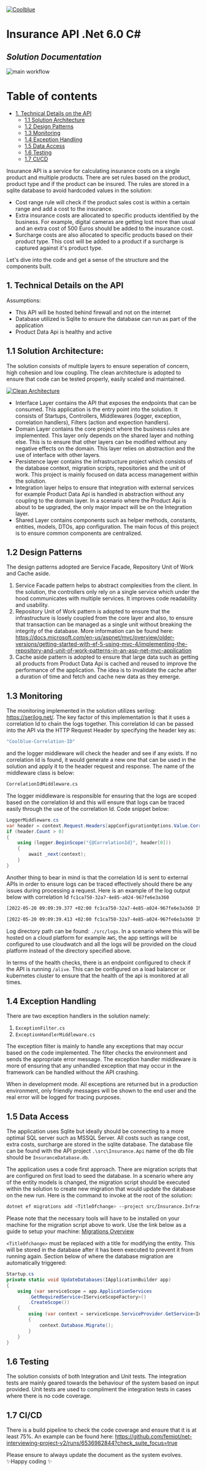 [![Coolblue](https://github.com/femiot/net-interviewing-project-v2/blob/master/logo.png)](https://www.coolblue.nl/en)

# Insurance API .Net 6.0 C#
## _Solution Documentation_
![main workflow](https://github.com/femiot/net-interviewing-project-v2/actions/workflows/dotnet.yml/badge.svg)

Table of contents
=================

<!--ts-->
   * [1. Technical Details on the API](#1-technical-details-on-the-api)
      * [1.1 Solution Architecture](#11-solution-architecture)
      * [1.2 Design Patterns](#12-design-patterns)
      * [1.3 Monitoring](#13--monitoring)
      * [1.4 Exception Handling](#14-exception-handling)
      * [1.5 Data Access](#15-data-access)
      * [1.6 Testing](#16-testing)
      * [1.7 CI/CD](#17-cicd)
<!--te-->

Insurance API is a service for calculating insurance costs on a single product and multiple products. There are set rules based on the product, product type and if the product can be insured. The rules are stored in a sqlite database to avoid hardcoded values in the solution:

- Cost range rule will check if the product sales cost is within a certain range and add a cost to the insurance. 
- Extra insurance costs are allocated to specific products identified by the business. For example, digital cameras are getting lost more than usual and an extra cost of 500 Euros should be added to the insurance cost.
- Surcharge costs are also allocated to specific products based on their product type. This cost will be added to a product if a surcharge is captured against it's product type.

Let's dive into the code and get a sense of the structure and the components built.

## 1. Technical Details on the API

Assumptions:
- This API will be hosted behind firewall and not on the internet
- Database utilized is Sqlite to ensure the database can run as part of the application
- Product Data Api is healthy and active


##  1.1 Solution Architecture:
The solution consists of multiple layers to ensure seperation of concern, high cohesion and low coupling. The clean architecture is adopted to ensure that code can be tested properly, easily scaled and maintained.

[![Clean Architecture](https://github.com/femiot/net-interviewing-project-v2/blob/master/clean_architecture.drawio.svg)]()

- Interface Layer contains the API that exposes the endpoints that can be consumed. This application is the entry point into the solution. It consists of Startups, Controllers, Middlewares (logger, exception, correlation handlers), Filters (action and expection handlers). 
- Domain Layer contains the core project where the business rules are implemented. This layer only depends on the shared layer and nothing else. This is to ensure that other layers can be modified without any negative effects on the domain. This layer relies on abstraction and the use of interface with other layers.
- Persistence layer contains the infrastructure project which consists of the database context, migration scripts, repositories and the unit of work. This project is mainly focused on data access management within the solution.
- Integration layer helps to ensure that integration with external services for example Product Data Api is handled in abstraction without any coupling to the domain layer. In a scenario where the Product Api is about to be upgraded, the only major impact will be on the Integration layer. 
- Shared Layer contains components such as helper methods, constants, entities, models, DTOs, app configuration. The main focus of this project is to ensure common components are centralized.

## 1.2 Design Patterns
The design patterns adopted are Service Facade, Repository Unit of Work and Cache aside.

1. Service Facade pattern helps to abstract complexities from the client. In the solution, the controllers only rely on a single service which under the hood communicates with multiple services. It improves code readability and usability.
2. Repository Unit of Work pattern is adopted to ensure that the infrastructure is losely coupled from the core layer and also, to ensure that transaction can be managed as a single unit without breaking the integrity of the database. More information can be found here: https://docs.microsoft.com/en-us/aspnet/mvc/overview/older-versions/getting-started-with-ef-5-using-mvc-4/implementing-the-repository-and-unit-of-work-patterns-in-an-asp-net-mvc-application
3. Cache aside pattern is adopted to ensure that large data such as getting all products from Product Data Api is cached and reused to improve the performance of the application. The idea is to invalidate the cache after a duration of time and fetch and cache new data as they emerge. 

## 1.3  Monitoring
The monitoring implemented in the solution utilizes serilog: https://serilog.net/. The key factor of this implementation is that it uses a correlation Id to chain the logs together. This correlation Id can be passed into the API via the HTTP Request Header by specifying the header key as:
```sh
"Coolblue-Correlation-ID"
```
and the logger middleware will check the header and see if any exists. If no correlation Id is found, it would generate a new one that can be used in the solution and apply it to the header request and response. The name of the middleware class is below:
```sh
CorrelationIdMiddleware.cs
```
The logger middleware is responsible for ensuring that the logs are scoped based on the correlation Id and this will ensure that logs can be traced easily through the use of the correlation Id. Code snippet below:
```cs
LoggerMiddleware.cs
var header = context.Request.Headers[appConfigurationOptions.Value.CorrelationKey];
if (header.Count > 0)
{
    using (logger.BeginScope("{@CorrelationId}", header[0]))
    {
        await _next(context);
    }
}
```

Another thing to bear in mind is that the correlation Id is sent to external APIs in order to ensure logs can be traced effectively should there be any issues during processing a request. Here is an example of the log output below with correlation Id `fc1ca750-32a7-4e85-a024-967fe6e3a360`
```sh
[2022-05-20 09:09:39.377 +02:00 fc1ca750-32a7-4e85-a024-967fe6e3a360 INF] Executing endpoint 'Insurance.Api.Controllers.SurchargeController.UploadSurchargeRates (Insurance.Api)'

[2022-05-20 09:09:39.413 +02:00 fc1ca750-32a7-4e85-a024-967fe6e3a360 INF] Route matched with {action = "UploadSurchargeRates", controller = "Surcharge"}. Executing controller action with signature System.Threading.Tasks.Task`1[Microsoft.AspNetCore.Mvc.IActionResult] UploadSurchargeRates(Insurance.Shared.Payload.Requests.SurchargeUploadRequest) on controller Insurance.Api.Controllers.SurchargeController (Insurance.Api).
```
Log directory path can be found: `./src/logs`. In a scenario where this will be hosted on a cloud platform for example `AWS`, the app settings will be configured to use cloudwatch and all the logs will be provided on the cloud platform instead of the directory specified above.

In terms of the health checks, there is an endpoint configured to check if the API is running `/alive`. This can be configured on a load balancer or kubernetes cluster to ensure that the health of the api is monitored at all times. 

## 1.4 Exception Handling
There are two exception handlers in the solution namely:
1. `ExceptionFilter.cs`
2. `ExceptionHandlerMiddleware.cs`

The exception filter is mainly to handle any exceptions that may occur based on the code implemented. The filter checks the environment and sends the appropriate error message. The exception handler middleware is more of ensuring that any unhandled exception that may occur in the framework can be handled without the API crashing. 

When in development mode. All exceptions are returned but in a production environment, only friendly messages will be shown to the end user and the real error will be logged for tracing purposes.

## 1.5 Data Access
The application uses Sqlite but ideally should be connecting to a more optimal SQL server such as MSSQL Server. All costs such as range cost, extra costs, surcharge are stored in the sqlite database. The database file can be found with the API project `.\src\Insurance.Api` name of the db file should be `InsuranceDatabase.db`.

The application uses a code first approach. There are migration scripts that are configured on first load to seed the database. In a scenario where any of the entity models is changed, the migration script should be executed within the solution to create new migration that would update the database on the new run. Here is the command to invoke at the root of the solution:
```sh
dotnet ef migrations add <TitleOfchange> --project src/Insurance.Infrastructure --startup-project src/Insurance.Api --context InsuranceContext -o 'MigrationData'
```
Please note that the necessary tools will have to be installed on your machine for the migration script above to work. Use the link below as a guide to setup your machine:
[Migrations Overview](https://docs.microsoft.com/en-us/ef/core/managing-schemas/migrations/?tabs=dotnet-core-cli)

`<TitleOfchange>` must be replaced with a title for modifying the entity. This will be stored in the database after it has been executed to prevent it from running again. Section below of where the database migration are automatically triggered:
```cs
Startup.cs
private static void UpdateDatabases(IApplicationBuilder app)
{
    using (var serviceScope = app.ApplicationServices
        .GetRequiredService<IServiceScopeFactory>()
        .CreateScope())
    {
        using (var context = serviceScope.ServiceProvider.GetService<InsuranceContext>())
        {
            context.Database.Migrate();
        }
    }
}
```
## 1.6 Testing
The solution consists of both Integration and Unit tests. The integration tests are mainly geared towards the behaviour of the system based on input provided. 
Unit tests are used to compliment the integration tests in cases where there is no code coverage.

## 1.7 CI/CD
There is a build pipeline to check the code coverage and ensure that it is at least 75%. An example can be found here: https://github.com/femiot/net-interviewing-project-v2/runs/6536982844?check_suite_focus=true

Please ensure to always update the document as the system evolves. 
✨Happy coding ✨



